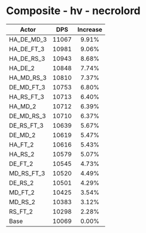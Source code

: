 # Composite - hv - necrolord
| Actor | DPS | Increase |
|---|:---:|:---:|
|HA_DE_MD_3|11067|9.91%|
|HA_DE_FT_3|10981|9.06%|
|HA_DE_RS_3|10943|8.68%|
|HA_DE_2|10848|7.74%|
|HA_MD_RS_3|10810|7.37%|
|DE_MD_FT_3|10753|6.80%|
|HA_RS_FT_3|10713|6.40%|
|HA_MD_2|10712|6.39%|
|DE_MD_RS_3|10710|6.37%|
|DE_RS_FT_3|10639|5.67%|
|DE_MD_2|10619|5.47%|
|HA_FT_2|10616|5.43%|
|HA_RS_2|10579|5.07%|
|DE_FT_2|10545|4.73%|
|MD_RS_FT_3|10520|4.49%|
|DE_RS_2|10501|4.29%|
|MD_FT_2|10425|3.54%|
|MD_RS_2|10383|3.12%|
|RS_FT_2|10298|2.28%|
|Base|10069|0.00%|
